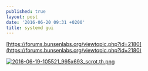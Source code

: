 ```yaml
---
published: true
layout: post
date: '2016-06-20 09:31 +0200'
title: systemd gui
---
```

[https://forums.bunsenlabs.org/viewtopic.php?id=2180](https://forums.bunsenlabs.org/viewtopic.php?id=2180)

[![2016-06-19-105521_995x693_scrot.th.png](https://images.weserv.nl/?url=//cdn.scrot.moe/images/2016/06/19/2016-06-19-105521_995x693_scrot.th.png)](https://scrot.moe/image/tG8A)
